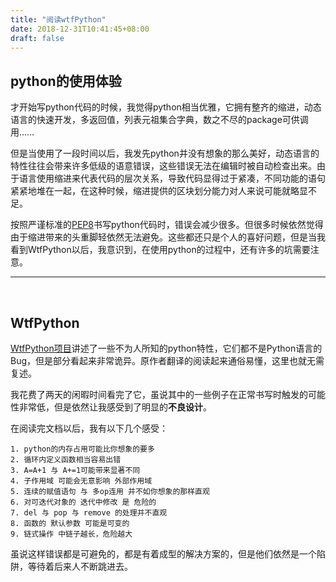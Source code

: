 ```yaml
---
title: "阅读wtfPython"
date: 2018-12-31T10:41:45+08:00
draft: false
---
```


## python的使用体验

才开始写python代码的时候，我觉得python相当优雅，它拥有整齐的缩进，动态语言的快速开发，多返回值，列表元祖集合字典，数之不尽的package可供调用……


但是当使用了一段时间以后，我发先python并没有想象的那么美好，动态语言的特性往往会带来许多低级的语意错误，这些错误无法在编辑时被自动检查出来。由于语言使用缩进来代表代码的层次关系，导致代码显得过于紧凑，不同功能的语句紧紧地堆在一起，在这种时候，缩进提供的区块划分能力对人来说可能就略显不足。

按照严谨标准的[PEP8](https://pep8.org/)书写python代码时，错误会减少很多。但很多时候依然觉得由于缩进带来的头重脚轻依然无法避免。这些都还只是个人的喜好问题，但是当我看到WtfPython以后，我意识到，在使用python的过程中，还有许多的坑需要注意。

---
<br>

## WtfPython
[WtfPython项目](https://github.com/leisurelicht/wtfpython-cn)讲述了一些不为人所知的python特性，它们都不是Python语言的Bug，但是部分看起来非常诡异。原作者翻译的阅读起来通俗易懂，这里也就无需复述。

我花费了两天的闲暇时间看完了它，虽说其中的一些例子在正常书写时触发的可能性非常低，但是依然让我感受到了明显的**不良设计**。

在阅读完文档以后，我有以下几个感受：

    1. python的内存占用可能比你想象的要多
    2. 循环内定义函数相当容易出错
    3. A=A+1 与 A+=1可能带来显著不同
    4. 子作用域 可能会无意影响 外部作用域
    5. 连续的赋值语句 与 多op连用 并不如你想象的那样直观
    6. 对可迭代对象的 迭代中修改 是 危险的 
    7. del 与 pop 与 remove 的处理并不直观
    8. 函数的 默认参数 可能是可变的
    9. 链式操作 中链子越长，危险越大

虽说这样错误都是可避免的，都是有着成型的解决方案的，但是他们依然是一个陷阱，等待着后来人不断跳进去。
